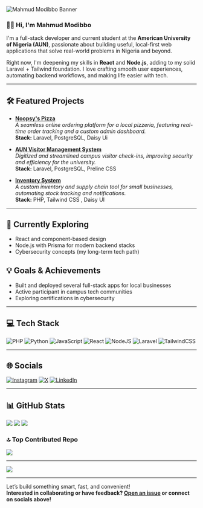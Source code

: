 ![Mahmud Modibbo Banner](https://your-banner-url.com/banner.png) <!-- Optional: Add your own banner or profile image here -->

### 👋🏽 Hi, I'm Mahmud Modibbo

I'm a full-stack developer and current student at the **American University of Nigeria (AUN)**, passionate about building useful, local-first web applications that solve real-world problems in Nigeria and beyond.

Right now, I'm deepening my skills in **React** and **Node.js**, adding to my solid Laravel + Tailwind foundation. I love crafting smooth user experiences, automating backend workflows, and making life easier with tech.

---

## 🛠 Featured Projects

- **[Noopsy's Pizza](https://github.com/yourusername/noopsys-pizza)**  
  _A seamless online ordering platform for a local pizzeria, featuring real-time order tracking and a custom admin dashboard._  
  **Stack:** Laravel, PostgreSQL, Daisy Ui

- **[AUN Visitor Management System](https://github.com/yourusername/aun-vms)**  
  _Digitized and streamlined campus visitor check-ins, improving security and efficiency for the university._  
  **Stack:** Laravel, PostgreSQL, Preline CSS

- **[Inventory System](https://github.com/yourusername/inventory-system)**  
  _A custom inventory and supply chain tool for small businesses, automating stock tracking and notifications._  
  **Stack:** PHP, Tailwind CSS , Daisy UI

---

## 🎯 Currently Exploring

- React and component-based design
- Node.js with Prisma for modern backend stacks
- Cybersecurity concepts (my long-term tech path)

## 💡 Goals & Achievements

- Built and deployed several full-stack apps for local businesses
- Active participant in campus tech communities
- Exploring certifications in cybersecurity

---

## 💻 Tech Stack

![PHP](https://img.shields.io/badge/php-%23777BB4.svg?style=flat&logo=php&logoColor=white)
![Python](https://img.shields.io/badge/python-3670A0?style=flat&logo=python&logoColor=ffdd54)
![JavaScript](https://img.shields.io/badge/javascript-%23323330.svg?style=flat&logo=javascript&logoColor=%23F7DF1E)
![React](https://img.shields.io/badge/react-%2320232a.svg?style=flat&logo=react&logoColor=%2361DAFB)
![NodeJS](https://img.shields.io/badge/node.js-%2343853D.svg?style=flat&logo=node.js&logoColor=white)
![Laravel](https://img.shields.io/badge/laravel-%23FF2D20.svg?style=flat&logo=laravel&logoColor=white)
![TailwindCSS](https://img.shields.io/badge/tailwindcss-%2338B2AC.svg?style=flat&logo=tailwind-css&logoColor=white)

---

## 🌐 Socials

[![Instagram](https://img.shields.io/badge/Instagram-%23E4405F.svg?logo=Instagram&logoColor=white)](https://www.instagram.com/mahmud.modi?igsh=MTVsaXZ1Mzk1NHNndg==)
[![X](https://img.shields.io/badge/X-000000?style=flat&logo=twitter&logoColor=white)](https://x.com/your_handle)
[![LinkedIn](https://img.shields.io/badge/LinkedIn-%230077B5.svg?logo=linkedin&logoColor=white)](https://linkedin.com/in/yourprofile)

---

## 📊 GitHub Stats

![](https://github-readme-stats.vercel.app/api?username=mahmud021&theme=dark&hide_border=false&include_all_commits=false&count_private=false)
![](https://nirzak-streak-stats.vercel.app/?user=mahmud021&theme=dark&hide_border=false)
![](https://github-readme-stats.vercel.app/api/top-langs/?username=mahmud021&theme=dark&hide_border=false&include_all_commits=false&count_private=false&layout=compact)

### 🔝 Top Contributed Repo

![](https://github-contributor-stats.vercel.app/api?username=mahmud021&limit=5&theme=dark&combine_all_yearly_contributions=true)

---

[![](https://visitcount.itsvg.in/api?id=mahmud021&icon=9&color=0)](https://visitcount.itsvg.in)

---

<!-- Proudly created with GPRM ( https://gprm.itsvg.in ) -->
Let’s build something smart, fast, and convenient!  
**Interested in collaborating or have feedback? [Open an issue](https://github.com/mahmud021/mahmud021/issues) or connect on socials above!**
